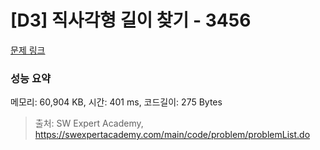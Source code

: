 # [D3] 직사각형 길이 찾기 - 3456 

[문제 링크](https://swexpertacademy.com/main/code/problem/problemDetail.do?contestProbId=AWFPmsqqALwDFAV0) 

### 성능 요약

메모리: 60,904 KB, 시간: 401 ms, 코드길이: 275 Bytes



> 출처: SW Expert Academy, https://swexpertacademy.com/main/code/problem/problemList.do